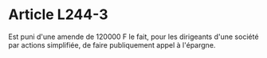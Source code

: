 # Article L244-3

Est puni d'une amende de 120000 F le fait, pour les dirigeants d'une société par actions simplifiée, de faire publiquement appel à l'épargne.
